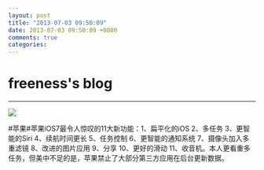 ```yaml
---
layout: post
title: "2013-07-03 09:50:09"
date: 2013-07-03 09:50:09 +0800
comments: true
categories: 
---
```


# freeness's blog

----------

![](http://okqmqrbgo.bkt.clouddn.com/201307030950091.jpg)

>
\#苹果\#苹果iOS7最令人惊叹的11大新功能：1、扁平化的iOS 2、多任务 3、更智能的Siri 4、续航时间更长 5、任务控制 6、更智能的通知系统 7、摄像头加入多重滤镜 8、改进的图片应用 9、分享 10、更好的滑动 11、收音机。本人更看重多任务，但美中不足的是，苹果禁止了大部分第三方应用在后台更新数据。